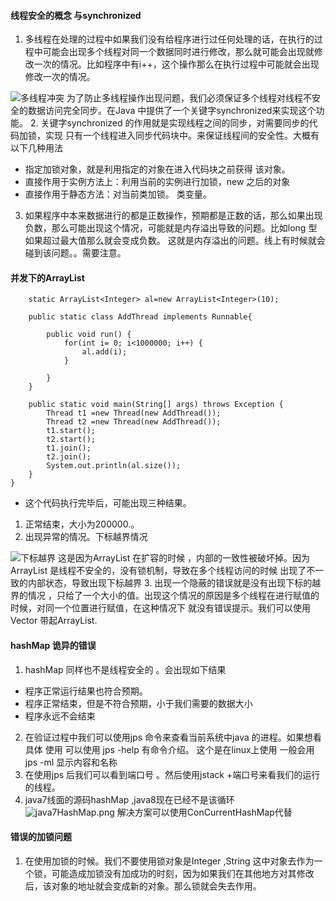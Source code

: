 #### 线程安全的概念 与synchronized
1. 多线程在处理的过程中如果我们没有给程序进行过任何处理的话，在执行的过程中可能会出现多个线程对同一个数据同时进行修改，那么就可能会出现就修改一次的情况。比如程序中有i++，这个操作那么在执行过程中可能就会出现修改一次的情况。

![多线程冲突](http://upload-images.jianshu.io/upload_images/4237685-36d2cc1238cf4d29.png?imageMogr2/auto-orient/strip%7CimageView2/2/w/1240)
为了防止多线程操作出现问题，我们必须保证多个线程对线程不安全的数据访问完全同步。在Java 中提供了一个关键字synchronized来实现这个功能。
2. 关键字synchronized 的作用就是实现线程之间的同步，对需要同步的代码加锁，实现 只有一个线程进入同步代码块中。来保证线程间的安全性。大概有以下几种用法
- 指定加锁对象，就是利用指定的对象在进入代码块之前获得 该对象。
- 直接作用于实例方法上：利用当前的实例进行加锁，new 之后的对象
- 直接作用于静态方法：对当前类加锁。 类变量。
3. 如果程序中本来数据进行的都是正数操作，预期都是正数的话，那么如果出现负数，那么可能出现这个情况，可能就是内存溢出导致的问题。比如long 型 如果超过最大值那么就会变成负数。 这就是内存溢出的问题。线上有时候就会碰到该问题。。需要注意。
#### 并发下的ArrayList
```
	static ArrayList<Integer> al=new ArrayList<Integer>(10); 
	
	public static class AddThread implements Runnable{

		public void run() {
			for(int i= 0; i<1000000; i++) {
				al.add(i);
			}
			
		}
	}
	
	public static void main(String[] args) throws Exception {
		Thread t1 =new Thread(new AddThread());
		Thread t2 =new Thread(new AddThread());
		t1.start();
		t2.start();
		t1.join();
		t2.join();
		System.out.println(al.size());
	}
}
```
- 这个代码执行完毕后，可能出现三种结果。
1. 正常结束，大小为200000.。
2. 出现异常的情况。下标越界情况

![下标越界](http://upload-images.jianshu.io/upload_images/4237685-eca0f7eeac740e0f.png?imageMogr2/auto-orient/strip%7CimageView2/2/w/1240)
这是因为ArrayList 在扩容的时候 ，内部的一致性被破坏掉。因为ArrayList 是线程不安全的，没有锁机制，导致在多个线程访问的时候 出现了不一致的内部状态，导致出现下标越界
3. 出现一个隐蔽的错误就是没有出现下标的越界的情况 ，只给了一个大小的值。出现这个情况的原因是多个线程在进行赋值的时候，对同一个位置进行赋值，在这种情况下 就没有错误提示。我们可以使用Vector 带起ArrayList.
#### hashMap 诡异的错误
1. hashMap 同样也不是线程安全的 。会出现如下结果
- 程序正常运行结果也符合预期。
- 程序正常结束，但是不符合预期，小于我们需要的数据大小
- 程序永远不会结束
2. 在验证过程中我们可以使用jps  命令来查看当前系统中java 的进程。如果想看具体 使用 可以使用 jps -help 有命令介绍。 这个是在linux上使用 一般会用jps -ml  显示内容和名称
3. 在使用jps 后我们可以看到端口号 。然后使用jstack  +端口号来看我们的运行的线程。
4. java7线面的源码hashMap ,java8现在已经不是该循环
![java7HashMap.png](http://upload-images.jianshu.io/upload_images/4237685-1f51cd223d3b7b39.png?imageMogr2/auto-orient/strip%7CimageView2/2/w/1240)
解决方案可以使用ConCurrentHashMap代替
#### 错误的加锁问题
1. 在使用加锁的时候。我们不要使用锁对象是Integer ,String 这中对象去作为一个锁，可能造成加锁没有加成功的时刻，因为如果我们在其他地方对其修改后，该对象的地址就会变成新的对象。那么锁就会失去作用。
